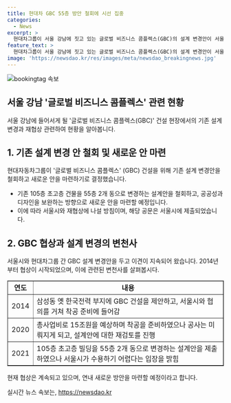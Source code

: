 ```yaml
---
title: 현대차 GBC 55층 방안 철회에 시선 집중
categories:
  - News
excerpt: >
  현대차그룹이 서울 강남에 짓고 있는 글로벌 비즈니스 콤플렉스(GBC)의 설계 변경안이 서울시로부터 수용하기 어렵다는 입장을 받았다. 초기에는 105층의 초고층 건물을 지을 계획이었으나, 현대차그룹은 55층 2개 동으로 변경안을 제출했고, 이에 대한 서울시의 검토가 이뤄졌다. 협상을 거친 결과, 서울시는 현대차그룹의 변경안을 수용하기 어렵다는 입장을 밝히고, 재협상을 위한 공문을 보냈다. 현대차그룹은 새로운 방안을 마련할 계획이지만, 105층 초고층 빌딩은 포함시키지 않을 것으로 밝혔다.
feature_text: >
  현대차그룹이 서울 강남에 짓고 있는 글로벌 비즈니스 콤플렉스(GBC)의 설계 변경안이 서울시로부터 수용하기 어렵다는 입장을 받았다. 초기에는 105층의 초고층 건물을 지을 계획이었으나, 현대차그룹은 55층 2개 동으로 변경안을 제출했고, 이에 대한 서울시의 검토가 이뤄졌다. 협상을 거친 결과, 서울시는 현대차그룹의 변경안을 수용하기 어렵다는 입장을 밝히고, 재협상을 위한 공문을 보냈다. 현대차그룹은 새로운 방안을 마련할 계획이지만, 105층 초고층 빌딩은 포함시키지 않을 것으로 밝혔다.
image: 'https://newsdao.kr/res/images/meta/newsdao_breakingnews.jpg'
---
```


<p><img src="https://newsdao.kr/res/images/meta/newsdao_breakingnews.jpg" alt="bookingtag 속보" /></p>

<h2>서울 강남 '글로벌 비즈니스 콤플렉스' 관련 현황</h2>

<p data-ke-size="size16">서울 강남에 들어서게 될 '글로벌 비즈니스 콤플렉스(GBC)' 건설 현장에서의 기존 설계 변경과 재협상 관련하여 현황을 알아봅니다.</p>

<h2>1. 기존 설계 변경 안 철회 및 새로운 안 마련</h2>

<p data-ke-size="size16">현대자동차그룹이 '글로벌 비즈니스 콤플렉스' (GBC) 건설을 위해 기존 설계 변경안을 철회하고 새로운 안을 마련하기로 결정했습니다.</p>

<ul>
  <li>기존 105층 초고층 건물을 55층 2개 동으로 변경하는 설계안을 철회하고, 공공성과 디자인을 보완하는 방향으로 새로운 안을 마련할 예정입니다.</li>
  <li>이에 따라 서울시와 재협상에 나설 방침이며, 해당 공문은 서울시에 제출되었습니다.</li>
</ul>

<h2>2. GBC 협상과 설계 변경의 변천사</h2>

<p data-ke-size="size16">서울시와 현대차그룹 간 GBC 설계 변경안을 두고 이견이 지속되어 왔습니다. 2014년부터 협상이 시작되었으며, 이에 관련된 변천사를 살펴봅시다.</p>

<table style="width: 100%;" border="1">
<tbody>
<tr>
<td style="text-align: center; height: 17px;"><b>연도</b></td>
<td style="text-align: center; height: 17px;"><b>내용</b></td>
</tr>
<tr>
<td style="text-align: center;">2014</td>
<td>삼성동 옛 한국전력 부지에 GBC 건설을 제안하고, 서울시와 협의를 거쳐 착공 준비에 들어감</td>
</tr>
<tr>
<td style="text-align: center;">2020</td>
<td>총사업비로 15조원을 예상하며 착공을 준비하였으나 공사는 미뤄지게 되고, 설계안에 대한 재검토를 진행</td>
</tr>
<tr>
<td style="text-align: center;">2021</td>
<td>105층 초고층 빌딩을 55층 2개 동으로 변경하는 설계안을 제출하였으나 서울시가 수용하기 어렵다는 입장을 밝힘</td>
</tr>
</tbody>
</table>

<p data-ke-size="size16">현재 협상은 계속되고 있으며, 연내 새로운 방안을 마련할 예정이라고 합니다.</p>
실시간 뉴스 속보는, <a href="https://newsdao.kr" rel="dofollow">https://newsdao.kr</a>


